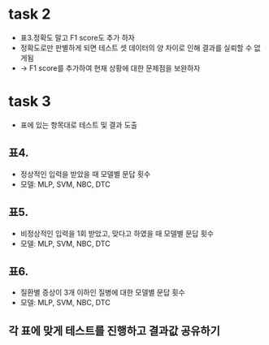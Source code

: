 # task 2
- 표3.정확도 말고 F1 score도 추가 하자
- 정확도로만 판별하게 되면 테스트 셋 데이터의 양 차이로 인해 결과를 실뢰할 수 없게됨
- -> F1 score를 추가하여 현재 상황에 대한 문제점을 보완하자

# task 3
- 표에 있는 항목대로 테스트 및 결과 도출

## 표4.
- 정상적인 입력을 받았을 때 모델별 문답 횟수
- 모델: MLP, SVM, NBC, DTC

## 표5.
- 비정상적인 입력을 1회 받았고, 맞다고 하였을 때 모델별 문답 횟수
- 모델: MLP, SVM, NBC, DTC

## 표6.
- 질환별 증상이 3개 이하인 질병에 대한 모델별 문답 횟수
- 모델: MLP, SVM, NBC, DTC

## 각 표에 맞게 테스트를 진행하고 결과값 공유하기
